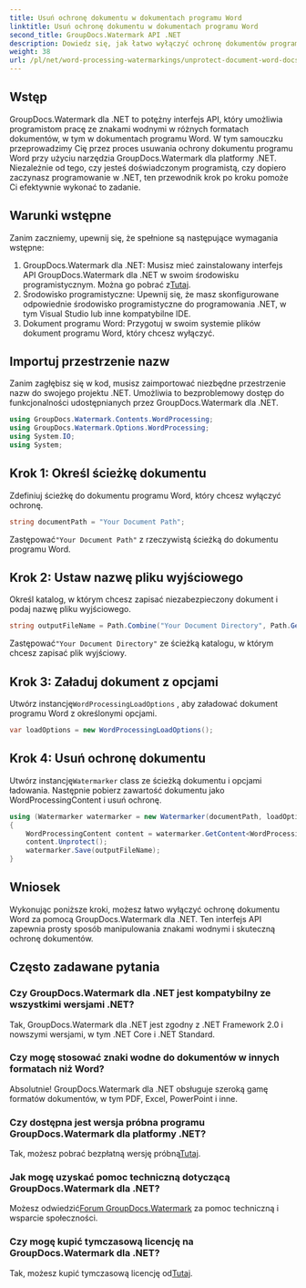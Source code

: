 ```yaml
---
title: Usuń ochronę dokumentu w dokumentach programu Word
linktitle: Usuń ochronę dokumentu w dokumentach programu Word
second_title: GroupDocs.Watermark API .NET
description: Dowiedz się, jak łatwo wyłączyć ochronę dokumentów programu Word za pomocą programu GroupDocs.Watermark dla platformy .NET. Postępuj zgodnie z naszym przewodnikiem krok po kroku.
weight: 38
url: /pl/net/word-processing-watermarkings/unprotect-document-word-docs/
---
```

## Wstęp
GroupDocs.Watermark dla .NET to potężny interfejs API, który umożliwia programistom pracę ze znakami wodnymi w różnych formatach dokumentów, w tym w dokumentach programu Word. W tym samouczku przeprowadzimy Cię przez proces usuwania ochrony dokumentu programu Word przy użyciu narzędzia GroupDocs.Watermark dla platformy .NET. Niezależnie od tego, czy jesteś doświadczonym programistą, czy dopiero zaczynasz programowanie w .NET, ten przewodnik krok po kroku pomoże Ci efektywnie wykonać to zadanie.
## Warunki wstępne
Zanim zaczniemy, upewnij się, że spełnione są następujące wymagania wstępne:
1.  GroupDocs.Watermark dla .NET: Musisz mieć zainstalowany interfejs API GroupDocs.Watermark dla .NET w swoim środowisku programistycznym. Można go pobrać z[Tutaj](https://releases.groupdocs.com/Watermark/net/).
2. Środowisko programistyczne: Upewnij się, że masz skonfigurowane odpowiednie środowisko programistyczne do programowania .NET, w tym Visual Studio lub inne kompatybilne IDE.
3. Dokument programu Word: Przygotuj w swoim systemie plików dokument programu Word, który chcesz wyłączyć.

## Importuj przestrzenie nazw
Zanim zagłębisz się w kod, musisz zaimportować niezbędne przestrzenie nazw do swojego projektu .NET. Umożliwia to bezproblemowy dostęp do funkcjonalności udostępnianych przez GroupDocs.Watermark dla .NET.
```csharp
using GroupDocs.Watermark.Contents.WordProcessing;
using GroupDocs.Watermark.Options.WordProcessing;
using System.IO;
using System;
```
## Krok 1: Określ ścieżkę dokumentu
Zdefiniuj ścieżkę do dokumentu programu Word, który chcesz wyłączyć ochronę.
```csharp
string documentPath = "Your Document Path";
```
 Zastępować`"Your Document Path"` z rzeczywistą ścieżką do dokumentu programu Word.
## Krok 2: Ustaw nazwę pliku wyjściowego
Określ katalog, w którym chcesz zapisać niezabezpieczony dokument i podaj nazwę pliku wyjściowego.
```csharp
string outputFileName = Path.Combine("Your Document Directory", Path.GetFileName(documentPath));
```
 Zastępować`"Your Document Directory"` ze ścieżką katalogu, w którym chcesz zapisać plik wyjściowy.
## Krok 3: Załaduj dokument z opcjami
 Utwórz instancję`WordProcessingLoadOptions` , aby załadować dokument programu Word z określonymi opcjami.
```csharp
var loadOptions = new WordProcessingLoadOptions();
```
## Krok 4: Usuń ochronę dokumentu
 Utwórz instancję`Watermarker` class ze ścieżką dokumentu i opcjami ładowania. Następnie pobierz zawartość dokumentu jako WordProcessingContent i usuń ochronę.
```csharp
using (Watermarker watermarker = new Watermarker(documentPath, loadOptions))
{
    WordProcessingContent content = watermarker.GetContent<WordProcessingContent>();
    content.Unprotect();
    watermarker.Save(outputFileName);
}
```

## Wniosek
Wykonując poniższe kroki, możesz łatwo wyłączyć ochronę dokumentu Word za pomocą GroupDocs.Watermark dla .NET. Ten interfejs API zapewnia prosty sposób manipulowania znakami wodnymi i skuteczną ochronę dokumentów.
## Często zadawane pytania
### Czy GroupDocs.Watermark dla .NET jest kompatybilny ze wszystkimi wersjami .NET?
Tak, GroupDocs.Watermark dla .NET jest zgodny z .NET Framework 2.0 i nowszymi wersjami, w tym .NET Core i .NET Standard.
### Czy mogę stosować znaki wodne do dokumentów w innych formatach niż Word?
Absolutnie! GroupDocs.Watermark dla .NET obsługuje szeroką gamę formatów dokumentów, w tym PDF, Excel, PowerPoint i inne.
### Czy dostępna jest wersja próbna programu GroupDocs.Watermark dla platformy .NET?
 Tak, możesz pobrać bezpłatną wersję próbną[Tutaj](https://releases.groupdocs.com/).
### Jak mogę uzyskać pomoc techniczną dotyczącą GroupDocs.Watermark dla .NET?
 Możesz odwiedzić[Forum GroupDocs.Watermark](https://forum.groupdocs.com/c/watermark/19) za pomoc techniczną i wsparcie społeczności.
### Czy mogę kupić tymczasową licencję na GroupDocs.Watermark dla .NET?
 Tak, możesz kupić tymczasową licencję od[Tutaj](https://purchase.groupdocs.com/temporary-license/).
